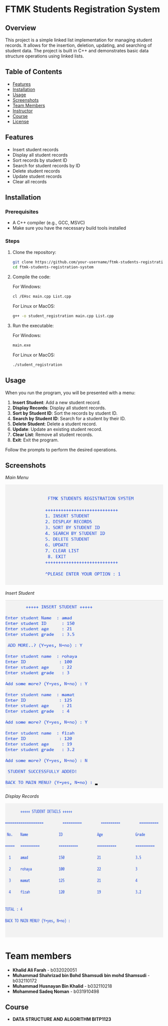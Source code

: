 # FTMK Students Registration System

## Overview

This project is a simple linked list implementation for managing student records. It allows for the insertion, deletion, updating, and searching of student data. The project is built in C++ and demonstrates basic data structure operations using linked lists.

## Table of Contents

- [Features](#features)
- [Installation](#installation)
- [Usage](#usage)
- [Screenshots](#screenshots)
- [Team Members](#team-members)
- [Instructor](#instructor)
- [Course](#course)
- [License](#license)

## Features

- Insert student records
- Display all student records
- Sort records by student ID
- Search for student records by ID
- Delete student records
- Update student records
- Clear all records

## Installation

### Prerequisites

- A C++ compiler (e.g., GCC, MSVC)
- Make sure you have the necessary build tools installed

### Steps

1. Clone the repository:

    ```bash
    git clone https://github.com/your-username/ftmk-students-registration-system.git
    cd ftmk-students-registration-system
    ```

2. Compile the code:

    For Windows:
    ```bash
    cl /EHsc main.cpp List.cpp
    ```

    For Linux or MacOS:
    ```bash
    g++ -o student_registration main.cpp List.cpp
    ```

3. Run the executable:

    For Windows:
    ```bash
    main.exe
    ```

    For Linux or MacOS:
    ```bash
    ./student_registration
    ```

## Usage

When you run the program, you will be presented with a menu:

1. **Insert Student**: Add a new student record.
2. **Display Records**: Display all student records.
3. **Sort by Student ID**: Sort the records by student ID.
4. **Search by Student ID**: Search for a student by their ID.
5. **Delete Student**: Delete a student record.
6. **Update**: Update an existing student record.
7. **Clear List**: Remove all student records.
8. **Exit**: Exit the program.

Follow the prompts to perform the desired operations.

## Screenshots

*Main Menu*

![Main Menu](https://github.com/Khalid-Ali-Farah/data-stucture-and-algorithm-ftmk-student-registration-system-2021/blob/e9a7c2cbacfc94f0338e9e4cda34a40500214b15/FTMK%20Student%20Registration%20System/images/Main.png)

*Insert Student*

![Insert Student](https://github.com/Khalid-Ali-Farah/data-stucture-and-algorithm-ftmk-student-registration-system-2021/blob/3af0f536aa86aa26344908ec6bea01d64183ae78/FTMK%20Student%20Registration%20System/images/Insert.png)

*Display Records*

![Display Records](https://github.com/Khalid-Ali-Farah/data-stucture-and-algorithm-ftmk-student-registration-system-2021/blob/e9a7c2cbacfc94f0338e9e4cda34a40500214b15/FTMK%20Student%20Registration%20System/images/Display-Records.png)


# Team members

- **Khalid Ali Farah** - b032020051
- **Muhammad Shahrizad bin Bohd Shamsudi
bin mohd Shamsudi** - b032110172
- **Muhammad Husnayan Bin Khalid** - b032110218
- **Mohammed Sadeq Noman** - b031910498


## Course

- **DATA STRUCTURE AND ALGORITHM BITP1123**


